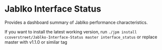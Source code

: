 # Jablko Interface Status

Provides a dashboard summary of Jablko performance characteristics.

If you want to install the latest working version, run
`./jpm install ccoverstreet/Jablko-Interface-Status master interface_status`
or replace master with v1.1.0 or similar tag
